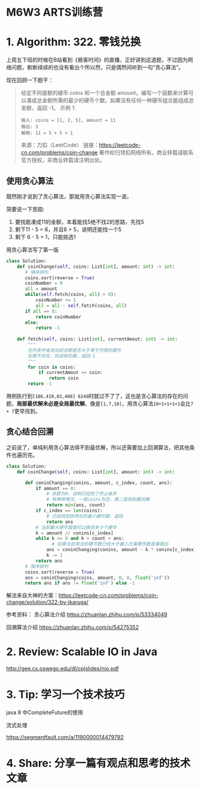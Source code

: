 # M6W3 ARTS训练营

# 1. Algorithm: 322. 零钱兑换

上周五下班的时候在B站看到《极客时间》的直播，正好讲到这道题，不过因为网络问题，断断续续的也没有看出个所以然，只是偶然间听到一句“贪心算法”。

现在回顾一下题干：

> 给定不同面额的硬币 coins 和一个总金额 amount。编写一个函数来计算可以凑成总金额所需的最少的硬币个数。如果没有任何一种硬币组合能组成总金额，返回 -1。
> 示例 1:
>
> ```
> 输入: coins = [1, 2, 5], amount = 11
> 输出: 3 
> 解释: 11 = 5 + 5 + 1
> ```
> 来源：力扣（LeetCode）
> 链接：https://leetcode-cn.com/problems/coin-change
> 著作权归领扣网络所有。商业转载请联系官方授权，非商业转载请注明出处。

## 使用贪心算法

既然刚才说到了贪心算法，那就用贪心算法实现一波。

简要说一下思路:

1. 要找能凑成11的金额，本着能找5绝不找2的思路，先找5
2. 剩下11 - 5 = 6，并且6 > 5，说明还能找一个5
3. 剩下 6 - 5 = 1，只能挑选1

用贪心算法写了第一版

```python
class Solution:
    def coinChange(self, coins: List[int], amount: int) -> int:
       # 降序排列
       coins.sort(reverse = True)
       coinNumber = 0
       all = amount
       while(self.fetch(coins, all) > 0):
           coinNumber += 1
           all = all - self.fetch(coins, all)        
       if all == 0:
           return coinNumber
       else:
           return -1
    
    def fetch(self, coins: List[int], currentAmout: int) -> int:
        """
        在列表中查询当前余额是否大于等于可用的硬币
        如果不存在，则说明无解，返回-1
        """
        for coin in coins:
            if currentAmout >= coin:
                return coin
        return -1
```

用例执行到`[186,419,83,408] 6249`时就过不了了，这也是贪心算法的存在的问题，**局部最优解未必是全局最优解**。像是`[1,7,10]`，用贪心算法`10+1+1+1+1`会比`7 + 7`更早找到。

## 贪心结合回溯

之前说了，单纯利用贪心算法得不到最优解，所以还需要加上回溯算法，把其他条件也遍历完。

```python
class Solution:
    def coinChange(self, coins: List[int], amount: int) -> int:

       def coninChanging(conins, amount, c_index, count, ans):
           if amount == 0:
               # 余额为0，说明已经到了终止条件
               # 有两种情况，一是coins为空，第二是找到最优解
               return min(ans, count)
           if c_index == len(coins):
               # 已经找到排序后的最小硬币数，返回
               return ans
           # 当前最大硬币面值可以换成多少个硬币
           k = amount // conins[c_index]
           while k >= 0 and k + count < ans:
            	 # 如果当前用法的硬币数已经大于最小方案硬币数直接跳出
               ans = coninChanging(conins, amount - k * conins[c_index], c_index+1, count+k, ans)
               k -= 1
           return ans
       # 降序排列
       coins.sort(reverse = True)
       ans = coninChanging(coins, amount, 0, 0, float('inf'))
       return ans if ans != float('inf') else -1
```

解法来自大神的方案：https://leetcode-cn.com/problems/coin-change/solution/322-by-ikaruga/

参考资料：
贪心算法介绍 https://zhuanlan.zhihu.com/p/53334049

回溯算法介绍 https://zhuanlan.zhihu.com/p/54275352



# 2. Review: Scalable IO in Java

http://gee.cs.oswego.edu/dl/cpjslides/nio.pdf


# 3. Tip: 学习一个技术技巧


java 8 中CompleteFuture的使用

流式处理

https://segmentfault.com/a/1190000014479792


# 4. Share: 分享一篇有观点和思考的技术文章

